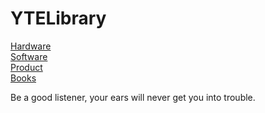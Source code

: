 
# YTELibrary
[Hardware](https://github.com/ShellAlbert/ShellAlbert.github.io/blob/master/Hardware/Content.md)   
[Software](https://github.com/ShellAlbert/ShellAlbert.github.io/blob/master/Software/Content.md)   
[Product](https://github.com/ShellAlbert/ShellAlbert.github.io/blob/master/Products/Content.md)   
[Books](https://github.com/ShellAlbert/ShellAlbert.github.io/blob/master/Others/books.md)   

Be a good listener, your ears will never get you into trouble.

